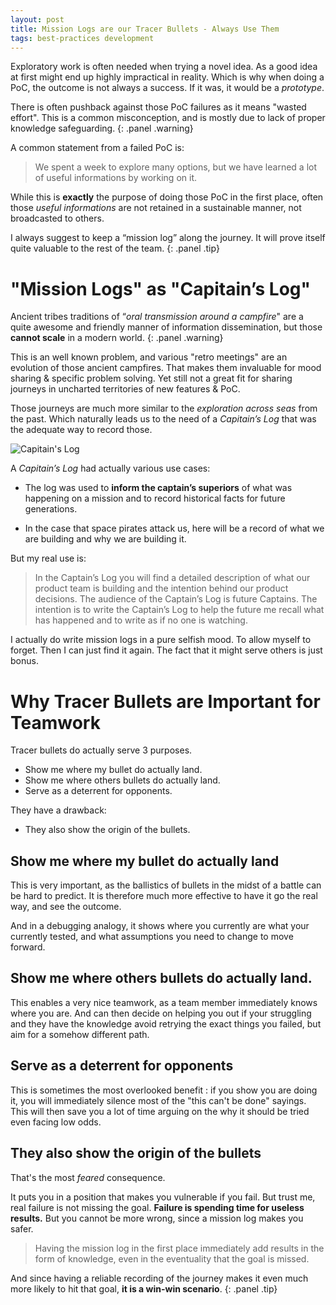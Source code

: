```yaml
---
layout: post
title: Mission Logs are our Tracer Bullets - Always Use Them
tags: best-practices development
---
```


Exploratory work is often needed when trying a novel idea. As a good idea at
first might end up highly impractical in reality. Which is why when doing a
PoC, the outcome is not always a success. If it was, it would be a *prototype*.

There is often pushback against those PoC failures as it means "wasted effort".
This is a common misconception, and is mostly due to lack of proper knowledge
safeguarding.
{: .panel .warning}

A common statement from a failed PoC is:

> We spent a week to explore many options, but we have learned a lot
> of useful informations by working on it.

While this is **exactly** the purpose of doing those PoC in the first place,
often those *useful informations* are not retained in a sustainable manner, not
broadcasted to others.

I always suggest to keep a “mission log” along
the journey. It will prove itself quite valuable to the rest of the team.
{: .panel .tip}

# "Mission Logs" as "Capitain’s Log" 


Ancient tribes traditions of “*oral transmission around a campfire*" are a quite
awesome and friendly manner of information dissemination, but those **cannot
scale** in a modern world.
{: .panel .warning}

This is an well known problem, and various "retro meetings" are an
evolution of those ancient campfires. That makes them invaluable for mood sharing
& specific problem solving. Yet still not a great fit for sharing journeys in
uncharted territories of new features & PoC. 

Those journeys are much more similar to the *exploration across seas* from the
past. Which naturally leads us to the need of a *Capitain’s Log* that was the
adequate way to record those.

![Capitain's Log](../../../assets/images/Captain%27s_log_on_monitor.jpg)

A *Capitain’s Log* had actually various use cases:

- The log was used to **inform the captain’s superiors** of what was happening on a
  mission and to record historical facts for future generations.

- In the case that space pirates attack us, here will be a record of what we
  are building and why we are building it.

But my real use is:

> In the Captain’s Log you will find a detailed description of what our
> product team is building and the intention behind our product decisions.
> The audience of the Captain’s Log is future Captains.
> The intention is to write the Captain’s Log to help the future me recall what
> has happened and to write as if no one is watching.

I actually do write mission logs in a pure selfish mood. To allow myself to
forget. Then I can just find it again. The fact that it might serve others is
just bonus. 

# Why Tracer Bullets are Important for Teamwork

Tracer bullets do actually serve 3 purposes.  

- Show me where my bullet do actually land. 
- Show me where others bullets do actually land.
- Serve as a deterrent for opponents.

They have a drawback:

- They also show the origin of the bullets.

## Show me where my bullet do actually land

This is very important, as the ballistics of bullets in the midst of a battle
can be hard to predict. It is therefore much more effective to have it go the
real way, and see the outcome.

And in a debugging analogy, it shows where you currently are what your
currently tested, and what assumptions you need to change to move forward.

## Show me where others bullets do actually land.

This enables a very nice teamwork, as a team member immediately knows where you
are. And can then decide on helping you out if your struggling and they have
the knowledge avoid retrying the exact things you failed, but aim for a somehow
different path.

## Serve as a deterrent for opponents

This is sometimes the most overlooked benefit : if you show you are doing it,
you will immediately silence most of the "this can't be done" sayings. This
will then save you a lot of time arguing on the why it should be tried even
facing low odds.

## They also show the origin of the bullets

That's the most *feared* consequence.

It puts you in a position that makes you vulnerable if you fail. But trust me,
real failure is not missing the goal. **Failure is spending time for useless
results.** But you cannot be more wrong, since a mission log makes you safer.

> Having the mission log in the first place immediately add results in the form
> of knowledge, even in the eventuality that the goal is missed.

And since having a reliable recording of the journey makes it even much more
likely to hit that goal, **it is a win-win scenario**.
{: .panel .tip}
